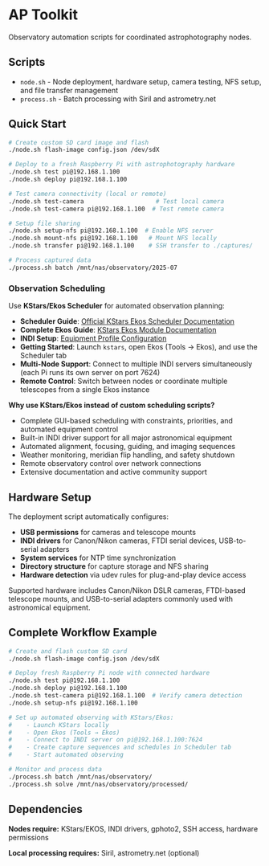 # AP Toolkit

Observatory automation scripts for coordinated astrophotography nodes.

## Scripts

- `node.sh` - Node deployment, hardware setup, camera testing, NFS setup, and file transfer management
- `process.sh` - Batch processing with Siril and astrometry.net

## Quick Start

```bash
# Create custom SD card image and flash
./node.sh flash-image config.json /dev/sdX

# Deploy to a fresh Raspberry Pi with astrophotography hardware
./node.sh test pi@192.168.1.100
./node.sh deploy pi@192.168.1.100

# Test camera connectivity (local or remote)
./node.sh test-camera                    # Test local camera
./node.sh test-camera pi@192.168.1.100  # Test remote camera

# Setup file sharing
./node.sh setup-nfs pi@192.168.1.100  # Enable NFS server
./node.sh mount-nfs pi@192.168.1.100   # Mount NFS locally
./node.sh transfer pi@192.168.1.100    # SSH transfer to ./captures/

# Process captured data
./process.sh batch /mnt/nas/observatory/2025-07
```

### Observation Scheduling

Use **KStars/Ekos Scheduler** for automated observation planning:

- **Scheduler Guide**: [Official KStars Ekos Scheduler Documentation](https://docs.kde.org/trunk5/en/kstars/kstars/ekos-scheduler.html)
- **Complete Ekos Guide**: [KStars Ekos Module Documentation](https://docs.kde.org/trunk5/en/kstars/kstars/ekos.html)
- **INDI Setup**: [Equipment Profile Configuration](https://docs.kde.org/trunk5/en/kstars/kstars/ekos-profile-wizard.html)
- **Getting Started**: Launch `kstars`, open Ekos (Tools → Ekos), and use the Scheduler tab
- **Multi-Node Support**: Connect to multiple INDI servers simultaneously (each Pi runs its own server on port 7624)
- **Remote Control**: Switch between nodes or coordinate multiple telescopes from a single Ekos instance

**Why use KStars/Ekos instead of custom scheduling scripts?**
- Complete GUI-based scheduling with constraints, priorities, and automated equipment control
- Built-in INDI driver support for all major astronomical equipment
- Automated alignment, focusing, guiding, and imaging sequences
- Weather monitoring, meridian flip handling, and safety shutdown
- Remote observatory control over network connections
- Extensive documentation and active community support

## Hardware Setup

The deployment script automatically configures:
- **USB permissions** for cameras and telescope mounts
- **INDI drivers** for Canon/Nikon cameras, FTDI serial devices, USB-to-serial adapters
- **System services** for NTP time synchronization
- **Directory structure** for capture storage and NFS sharing
- **Hardware detection** via udev rules for plug-and-play device access

Supported hardware includes Canon/Nikon DSLR cameras, FTDI-based telescope mounts, and USB-to-serial adapters commonly used with astronomical equipment.

## Complete Workflow Example

```bash
# Create and flash custom SD card
./node.sh flash-image config.json /dev/sdX

# Deploy fresh Raspberry Pi node with connected hardware
./node.sh test pi@192.168.1.100
./node.sh deploy pi@192.168.1.100
./node.sh test-camera pi@192.168.1.100  # Verify camera detection
./node.sh setup-nfs pi@192.168.1.100

# Set up automated observing with KStars/Ekos:
#    - Launch KStars locally
#    - Open Ekos (Tools → Ekos)
#    - Connect to INDI server on pi@192.168.1.100:7624
#    - Create capture sequences and schedules in Scheduler tab
#    - Start automated observing

# Monitor and process data
./process.sh batch /mnt/nas/observatory/
./process.sh solve /mnt/nas/observatory/processed/
```

## Dependencies

**Nodes require:** KStars/EKOS, INDI drivers, gphoto2, SSH access, hardware permissions

**Local processing requires:** Siril, astrometry.net (optional)

